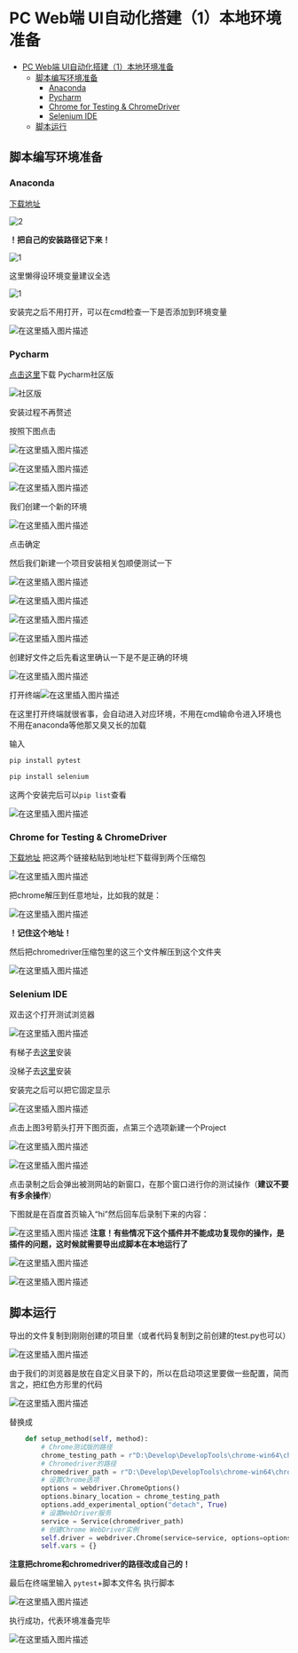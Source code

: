 ﻿
# PC Web端 UI自动化搭建（1）本地环境准备

- [PC Web端 UI自动化搭建（1）本地环境准备](#pc-web端-ui自动化搭建1本地环境准备)
  - [脚本编写环境准备](#脚本编写环境准备)
    - [Anaconda](#anaconda)
    - [Pycharm](#pycharm)
    - [Chrome for Testing \& ChromeDriver](#chrome-for-testing--chromedriver)
    - [Selenium IDE](#selenium-ide)
  - [脚本运行](#脚本运行)

## 脚本编写环境准备

### Anaconda

[下载地址](https://www.anaconda.com/download/success)

![2](https://i-blog.csdnimg.cn/direct/5568383bedc448a1b3c14b450d543b31.png)

**！把自己的安装路径记下来！**

![1](https://i-blog.csdnimg.cn/direct/ebc0bc7229f942ee969c83097bf88f18.png)

这里懒得设环境变量建议全选

![1](https://i-blog.csdnimg.cn/direct/19fc94207a3744acb6cba5d98fb2da66.png)

安装完之后不用打开，可以在cmd检查一下是否添加到环境变量

![在这里插入图片描述](https://i-blog.csdnimg.cn/direct/453f5eee6b3e4306b7783fb9b25ab77a.png)

### Pycharm

[点击这里](https://www.jetbrains.com/pycharm/download/?section=windows)下载
Pycharm社区版

![社区版](https://i-blog.csdnimg.cn/direct/b78612139adc4ecebcd6846ba0f04c85.png)

安装过程不再赘述

按照下图点击

![在这里插入图片描述](https://i-blog.csdnimg.cn/direct/ee2b0a693d904efc96b0e45c25f95957.png)

![在这里插入图片描述](https://i-blog.csdnimg.cn/direct/3206214a96b84a7094f767033a702261.png)

![在这里插入图片描述](https://i-blog.csdnimg.cn/direct/6242a257e46c4f7982e24b8f67ef08aa.png)

我们创建一个新的环境

![在这里插入图片描述](https://i-blog.csdnimg.cn/direct/aeb6476fe3fa43a2aaa51a081e87e523.png)

点击确定

然后我们新建一个项目安装相关包顺便测试一下

![在这里插入图片描述](https://i-blog.csdnimg.cn/direct/d2968bcdbb3a421195ec08e2582ec927.png)

![在这里插入图片描述](https://i-blog.csdnimg.cn/direct/2e2e6302926542aeb678489cc3328146.png)

![在这里插入图片描述](https://i-blog.csdnimg.cn/direct/5639a62f65fa4255808243ea422cbaee.png)

![在这里插入图片描述](https://i-blog.csdnimg.cn/direct/141e01dcd53d4137bea00de146ca2987.png)

创建好文件之后先看这里确认一下是不是正确的环境

![在这里插入图片描述](https://i-blog.csdnimg.cn/direct/a51ee79c55434c5d88a188245869ae91.png)

打开终端![在这里插入图片描述](https://i-blog.csdnimg.cn/direct/c98335d14f5d483e837f006b377aad53.png)

在这里打开终端就很省事，会自动进入对应环境，不用在cmd输命令进入环境也不用在anaconda等他那又臭又长的加载

输入

```bash
pip install pytest
```

```bash
pip install selenium
```

这两个安装完后可以`pip list`查看

![在这里插入图片描述](https://i-blog.csdnimg.cn/direct/a8dec2f45eee41c1b46c5953f64eeec3.png)

### Chrome for Testing & ChromeDriver

[下载地址](https://googlechromelabs.github.io/chrome-for-testing/#stable)
把这两个链接粘贴到地址栏下载得到两个压缩包

![在这里插入图片描述](https://i-blog.csdnimg.cn/direct/c3d5e90c206148f1bbb644c989381f37.png)

把chrome解压到任意地址，比如我的就是：

![在这里插入图片描述](https://i-blog.csdnimg.cn/direct/e27a329144944b89bfd283449ad6ecf0.png)

**！记住这个地址！**

然后把chromedriver压缩包里的这三个文件解压到这个文件夹

![在这里插入图片描述](https://i-blog.csdnimg.cn/direct/aaedb20e56e44fb7bc20d6b4293712b1.png)

### Selenium IDE

双击这个打开测试浏览器

![在这里插入图片描述](https://i-blog.csdnimg.cn/direct/fced8391e1b04e13bbe8832bf5802888.png)

有梯子去[这里](https://chromewebstore.google.com/detail/selenium-ide/mooikfkahbdckldjjndioackbalphokd?hl=zh-CN)安装

没梯子去[这里](https://www.chajianxw.com/developer/30773.html)安装

安装完之后可以把它固定显示

![在这里插入图片描述](https://i-blog.csdnimg.cn/direct/b5fe196bc27c4d429e80ab9c2c9f2715.png)

点击上图3号箭头打开下图页面，点第三个选项新建一个Project

![在这里插入图片描述](https://i-blog.csdnimg.cn/direct/608c9bcc1ca04b7cbe3ce04e735d8c53.png)

![在这里插入图片描述](https://i-blog.csdnimg.cn/direct/a980584d96ae4829925d7b1c7f2c524f.png)

点击录制之后会弹出被测网站的新窗口，在那个窗口进行你的测试操作（**建议不要有多余操作**）

下图就是在百度首页输入“hi”然后回车后录制下来的内容：

![在这里插入图片描述](https://i-blog.csdnimg.cn/direct/ecdba1e1479541cd8a78a1c578a17dcf.png)
**注意！有些情况下这个插件并不能成功复现你的操作，是插件的问题，这时候就需要导出成脚本在本地运行了**

![在这里插入图片描述](https://i-blog.csdnimg.cn/direct/e46a90e1db0143fc812bbe73f980647e.png)

![在这里插入图片描述](https://i-blog.csdnimg.cn/direct/887db633edd74bf485cf83d50f2ae4b4.png)

## 脚本运行

导出的文件复制到刚刚创建的项目里（或者代码复制到之前创建的test.py也可以）

![在这里插入图片描述](https://i-blog.csdnimg.cn/direct/e15e40ae5781489e80a59c6d158ed91f.png)

由于我们的浏览器是放在自定义目录下的，所以在启动项这里要做一些配置，简而言之，把红色方形里的代码

![在这里插入图片描述](https://i-blog.csdnimg.cn/direct/c070223a64c242ae9f2475e6adbb6ad0.png)

替换成

```python
    def setup_method(self, method):
        # Chrome测试版的路径
        chrome_testing_path = r"D:\Develop\DevelopTools\chrome-win64\chrome.exe"#改成你自己的路径！
        # Chromedriver的路径
        chromedriver_path = r"D:\Develop\DevelopTools\chrome-win64\chromedriver.exe"#改成你自己的路径！
        # 设置Chrome选项
        options = webdriver.ChromeOptions()
        options.binary_location = chrome_testing_path
        options.add_experimental_option("detach", True)
        # 设置WebDriver服务
        service = Service(chromedriver_path)
        # 创建Chrome WebDriver实例
        self.driver = webdriver.Chrome(service=service, options=options)
        self.vars = {}
```

**注意把chrome和chromedriver的路径改成自己的！**

最后在终端里输入 `pytest`+脚本文件名 执行脚本

![在这里插入图片描述](https://i-blog.csdnimg.cn/direct/15f1e2fdaefa4fa98b05c70eaea5430d.png)

执行成功，代表环境准备完毕

![在这里插入图片描述](https://i-blog.csdnimg.cn/direct/dd4ef6976b8f45dd9f49db8498748888.png)
